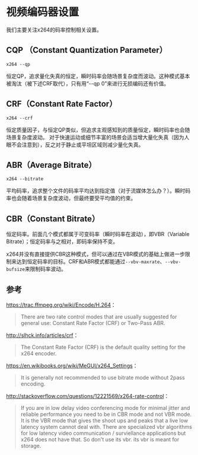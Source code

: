 # 视频编码器设置

我们主要关注x264的码率控制相关设置。

## CQP （Constant Quantization Parameter）
	
`x264 --qp`

恒定QP，追求量化失真的恒定，瞬时码率会随场景复杂度而波动。这种模式基本被淘汰（被下述CRF取代），只有用“--qp 0”来进行无损编码还有价值。

## CRF（Constant Rate Factor）

`x264 --crf`

恒定质量因子，与恒定QP类似，但追求主观感知到的质量恒定，瞬时码率也会随场景复杂度波动。
对于快速运动或细节丰富的场景会适当增大量化失真（因为人眼不会注意到），反之对于静止或平坦区域则减少量化失真。

## ABR（Average Bitrate）

`x264 --bitrate`

平均码率，追求整个文件的码率平均达到指定值（对于流媒体怎么办？）。瞬时码率也会随着场景复杂度波动，但最终要受平均值的约束。

## CBR（Constant Bitrate）

恒定码率。前面几个模式都属于可变码率（瞬时码率在波动），即VBR（Variable Bitrate）；恒定码率与之相对，即码率保持不变。

x264并没有直接提供CBR这种模式，但可以通过在VBR模式的基础上做进一步限制来达到恒定码率的目标。CRF和ABR模式都能通过`--vbv-maxrate`、`--vbv-bufsize`来限制码率波动。

## 参考

<https://trac.ffmpeg.org/wiki/Encode/H.264>：

> There are two rate control modes that are usually suggested for general use: Constant Rate Factor (CRF) or Two-Pass ABR.


<http://slhck.info/articles/crf>：

> The Constant Rate Factor (CRF) is the default quality setting for the x264 encoder.


<https://en.wikibooks.org/wiki/MeGUI/x264_Settings>：

> It is generally not recommended to use bitrate mode without 2pass encoding.


<http://stackoverflow.com/questions/12221569/x264-rate-control>：

> If you are in low delay video conferencing mode for minimal jitter and reliable performance you need to be in CBR mode and not VBR mode. It is the VBR mode that gives the shoot ups and peaks that a live low latency system cannot deal with.
  There are specialized vbr algorithms for low latency video communication / surviellance applications but x264 does not have that. So don't use its vbr. its vbr is meant for storage.